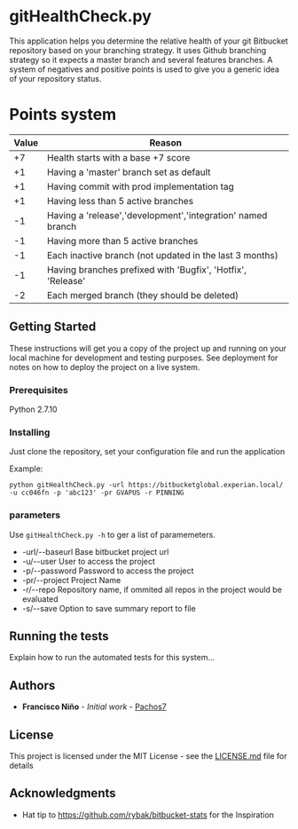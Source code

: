 # gitHealthCheck.py

This application helps you determine the relative health of your git Bitbucket repository based on your branching strategy. 
It uses Github branching strategy so it expects a master branch and several features branches.
A system of negatives and positive points is used to give you a generic idea of your repository status.

# Points system
Value | Reason
----- | -------------
+7 | Health starts with a base +7 score
+1 | Having a 'master' branch set as default
+1 | Having commit with prod implementation tag
+1 | Having less than 5 active branches
-1 | Having a 'release','development','integration' named branch
-1 | Having more than 5 active branches
-1 | Each inactive branch (not updated in the last 3 months)
-1 | Having branches prefixed with 'Bugfix', 'Hotfix', 'Release'
-2 | Each merged branch (they should be deleted)

## Getting Started

These instructions will get you a copy of the project up and running on your local machine for development and testing purposes. See deployment for notes on how to deploy the project on a live system.

### Prerequisites

Python 2.7.10

### Installing

Just clone the repository, set your configuration file and run the application

Example:

```
python gitHealthCheck.py -url https://bitbucketglobal.experian.local/ -u cc046fn -p 'abc123' -pr GVAPUS -r PINNING
```

### parameters

Use ```gitHealthCheck.py -h``` to ger a list of paramemeters.
* -url/--baseurl     Base bitbucket project url
* -u/--user          User to access the project
* -p/--password      Password to access the project
* -pr/--project      Project Name
* -r/--repo          Repository name, if ommited all repos in the project would be evaluated
* -s/--save          Option to save summary report to file

## Running the tests

Explain how to run the automated tests for this system...



## Authors

* **Francisco Niño** - *Initial work* - [Pachos7](https://github.com/Pachos7)


## License

This project is licensed under the MIT License - see the [LICENSE.md](LICENSE.md) file for details

## Acknowledgments

* Hat tip to https://github.com/rybak/bitbucket-stats for the  Inspiration

